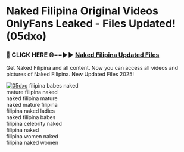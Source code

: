 # Naked Filipina Original Videos 0nlyFans Leaked - Files Updated! (05dxo)

<h3>🔴 CLICK HERE 🌐==►► <a href="https://tinyurl.com/up5wt9bj" rel="nofollow">Naked Filipina Updated Files</a></h3>

Get Naked Filipina and all content. Now you can access all videos and pictures of Naked Filipina. New Updated Files 2025!

[![05dxo](https://i.imgur.com/ABiUzMV.gif)](https://tinyurl.com/up5wt9bj)
filipina babes naked<br>
mature filipina naked<br>
naked filipina mature<br>
naked mature filipina<br>
filipina naked ladies<br>
naked filipina babes<br>
filipina celebrity naked<br>
filipina naked<br>
filipina women naked<br>
filipina naked women